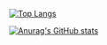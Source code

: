 [![Top Langs](https://github-readme-stats.vercel.app/api/top-langs/?username=nibo164
)](https://github.com/anuraghazra/github-readme-stats)

[![Anurag's GitHub stats](https://github-readme-stats.vercel.app/api?username=nibo164
)](https://github.com/anuraghazra/github-readme-stats)

